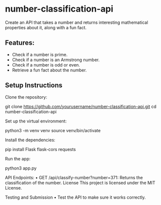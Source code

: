 # number-classification-api
Create an API that takes a number and returns interesting mathematical properties about it, along with a fun fact.

## Features:
- Check if a number is prime.
- Check if a number is an Armstrong number.
- Check if a number is odd or even.
- Retrieve a fun fact about the number.

## Setup Instructions
Clone the repository:

   git clone https://github.com/yourusername/number-classification-api.git
   cd number-classification-api
   
Set up the virtual environment:

python3 -m venv venv
source venv/bin/activate

Install the dependencies:

pip install Flask flask-cors requests


Run the app:

python3 app.py

API Endpoints:
    • GET /api/classify-number?number=371: Returns the classification of the number.
License
This project is licensed under the MIT License.

Testing and Submission
    • Test the API to make sure it works correctly.
      

























